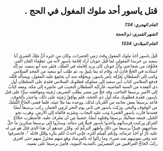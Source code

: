 <h1 dir="rtl">قتل ياسور أحد ملوك المغول في الحج .</h1>

<h5 dir="rtl">العام الهجري:  734

الشهر القمري: ذو الحجة

العام الميلادي: 1334</h5>

<p dir="rtl">قُتِلَ ياسور أحَدُ ملوك المغول وقتَ رَميِ الجمرات، وكان من خَبَرِه أنَّ مَلِكَ الشرق أبا سعيد بن خربندا المغولي لما قُتِل جوبان أراد إقامةَ ياسور لأنه من عظماء القان التتر، فخُوِّفَ من شجاعته، وأنَّ جوبان كان يريد إقامتَه في الملك، فنَفَر منه أبو سعيد، ثم إنَّه استأذنه في الحَجِّ فأَذِنَ له، وقام له بما يليقُ به، ثم طلب أبو سعيد من المجدِ السلامي وكتب إلى السلطانِ يُعَرِّفُه بأمر ياسور، ويخوِّفُه منه أن يجتَمِعَ عليه المغول، ويسألُه قَتْلَه، فدفع السلامي كتاب أبي سعيد إلى مملوكِه قطلوبك السلامي فقَدِمَ على السلطان أول ذي القعدة من السنة الماضية، فأركَبَه السلطان النجيبَ في عاشِرِه إلى مكة، ومعه كتابٌ إلى الأمير برسبغا الحاجب وقد حَجَّ من مصر بطَلَبِ الشريف رُمَيثة وموافقته سرًّا على قتل ياسور، فقَدِمَ قطلوبك مكة أول ذي الحجة، فلم يوافِقْ رُمَيثة على ذلك، واعتذر بالخوفِ، فأعد برسبغا بعضَ نجابته من العُربان لذلك، ووعده بما ملأ عينَه، فلما قضى الحاجُّ النُّسُكَ من الوقوف والنحر، ورَكِبَ ياسور في ثاني يوم النحر لرميِ الجمار، ركب برسبغا أيضًا فعندما قارب ياسور الجَمرةَ وثب عليه النجاب، وضَرَبه فألقاه إلى الأرضِ، وهرب نحو الجَبَل، فتبعه مماليكُ برسبغا وقتلوه أيضًا، خشيةً مِن أن يَعتَرِفَ عليه، فاضطرب حجَّاجُ العراق وركبت فرسانُهم وأخذوا ياسور قتيلًا في دمائه، وساروا إلى برسبغا منكرينَ ما حلَّ بصاحِبِهم، فتبرَّأَ برسبغا من ذلك وأظهر الترغُّمَ له، وقَرَّر عندهم أن هذا الذي قتَلَ هو مَن له عليه ثأرٌ أو أحَدُ غرمائه، وإنكم كُفِيتُم أمْرَه، فإني أخذتُ لكم بثأرِه وقَتْلِ قاتله "، فانصرفوا عنه وفي نفوسِهم منه شيء، وما زالوا له بالمرصاد وهو منهم محتَرِزٌ منهم حتى افترق ركبُ الحاجِّ العراقيين من المصريِّين بالمدينة النبوية، فأمِنَ برسبغا على نفسِه.</p></br>
